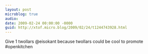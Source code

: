 ```yaml
---
layout: post
microblog: true
audio: 
date: 2009-02-24 00:00:00 -0000
guid: http://xtof.micro.blog/2009/02/24/t1244743928.html
---
```

Give 1 twollars @eisokant because twollars could be cool to promote #openkitchen
